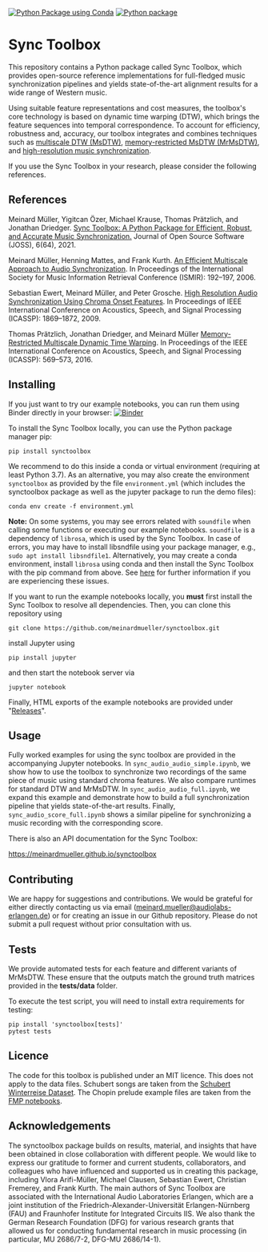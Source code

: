 [![Python Package using Conda](https://github.com/meinardmueller/synctoolbox/actions/workflows/test_conda.yml/badge.svg)](https://github.com/meinardmueller/synctoolbox/actions/workflows/test_conda.yml)
[![Python package](https://github.com/meinardmueller/synctoolbox/actions/workflows/test_pip.yml/badge.svg)](https://github.com/meinardmueller/synctoolbox/actions/workflows/test_pip.yml)


# Sync Toolbox

This repository contains a Python package called Sync Toolbox, which provides open-source reference implementations for full-fledged music synchronization pipelines and yields state-of-the-art alignment results for a wide range of Western music. 

Using suitable feature representations and cost measures, the toolbox's core technology is based on dynamic time warping (DTW), which brings the feature sequences into temporal correspondence. To account for efficiency, robustness and, accuracy, our toolbox integrates and combines techniques such as [multiscale DTW (MsDTW)](https://www.audiolabs-erlangen.de/fau/professor/mueller/publications/2006_MuellerMattesKurth_MultiscaleAudioSynchronization_ISMIR.pdf), [memory-restricted MsDTW (MrMsDTW)](https://www.audiolabs-erlangen.de/fau/professor/mueller/publications/2016_PraetzlichDriedgerMueller_MrMsDTW_ICASSP.pdf), and [high-resolution music synchronization](https://www.audiolabs-erlangen.de/fau/professor/mueller/publications/2009_EwertMuellerGrosche_HighResAudioSync_ICASSP.pdf). 

If you use the Sync Toolbox in your research, please consider the following references.

## References

Meinard Müller, Yigitcan Özer, Michael Krause, Thomas Prätzlich, and Jonathan Driedger. [Sync Toolbox: A Python Package for Efficient, Robust, and Accurate Music Synchronization.](https://joss.theoj.org/papers/10.21105/joss.03434) Journal of Open Source Software (JOSS), 6(64), 2021.

Meinard Müller, Henning Mattes, and Frank Kurth.
[An Efficient Multiscale Approach to Audio Synchronization](https://www.audiolabs-erlangen.de/fau/professor/mueller/publications/2006_MuellerMattesKurth_MultiscaleAudioSynchronization_ISMIR.pdf).
In Proceedings of the International Society for Music Information Retrieval Conference (ISMIR): 192–197, 2006.

Sebastian Ewert, Meinard Müller, and Peter Grosche.
[High Resolution Audio Synchronization Using Chroma Onset Features](https://www.audiolabs-erlangen.de/fau/professor/mueller/publications/2009_EwertMuellerGrosche_HighResAudioSync_ICASSP.pdf).
In Proceedings of IEEE International Conference on Acoustics, Speech, and Signal Processing (ICASSP): 1869–1872, 2009.

Thomas Prätzlich, Jonathan Driedger, and Meinard Müller
[Memory-Restricted Multiscale Dynamic Time Warping](https://www.audiolabs-erlangen.de/fau/professor/mueller/publications/2016_PraetzlichDriedgerMueller_MrMsDTW_ICASSP.pdf).
In Proceedings of the IEEE International Conference on Acoustics, Speech, and Signal Processing (ICASSP): 569–573, 2016. 

## Installing

If you just want to try our example notebooks, you can run them using Binder directly in your browser: [![Binder](https://mybinder.org/badge_logo.svg)](https://notebooks.gesis.org/binder/v2/gh/meinardmueller/synctoolbox/master)

To install the Sync Toolbox locally, you can use the Python package manager pip:

```
pip install synctoolbox
```

We recommend to do this inside a conda or virtual environment (requiring at least Python 3.7). As an alternative, you may also create the environment ``synctoolbox`` as provided by the file ``environment.yml`` (which includes the synctoolbox package as well as the jupyter package to run the demo files):

```
conda env create -f environment.yml
```

**Note:** On some systems, you may see errors related with ``soundfile`` when calling some functions or executing our example notebooks. ``soundfile`` is a dependency of ``librosa``, which is used by the Sync Toolbox. In case of errors, you may have to install libsndfile using your package manager, e.g., ``sudo apt install libsndfile1``. Alternatively, you may create a conda environment, install ``librosa`` using conda and then install the Sync Toolbox with the pip command from above. See [here](https://github.com/librosa/librosa#hints-for-the-installation) for further information if you are experiencing these issues.


If you want to run the example notebooks locally, you **must** first install the Sync Toolbox to resolve all dependencies. Then, you can clone this repository using

```
git clone https://github.com/meinardmueller/synctoolbox.git
```
install Jupyter using

```
pip install jupyter
```

and then start the notebook server via

```
jupyter notebook
```

Finally, HTML exports of the example notebooks are provided under "[Releases](https://github.com/meinardmueller/synctoolbox/releases)".


## Usage

Fully worked examples for using the sync toolbox are provided in the accompanying Jupyter notebooks. In ``sync_audio_audio_simple.ipynb``, we show how to use the toolbox to synchronize two recordings of the same piece of music using standard chroma features. We also compare runtimes for standard DTW and MrMsDTW. In ``sync_audio_audio_full.ipynb``, we expand this example and demonstrate how to build a full synchronization pipeline that yields state-of-the-art results. Finally, ``sync_audio_score_full.ipynb`` shows a similar pipeline for synchronizing a music recording with the corresponding score.

There is also an API documentation for the Sync Toolbox:

https://meinardmueller.github.io/synctoolbox

## Contributing

We are happy for suggestions and contributions. We would be grateful for either directly contacting us via email (meinard.mueller@audiolabs-erlangen.de) or for creating an issue in our Github repository. Please do not submit a pull request without prior consultation with us.

## Tests

We provide automated tests for each feature and different variants of MrMsDTW. These ensure that the outputs match the ground truth matrices provided in the **tests/data** folder.

To execute the test script, you will need to install extra requirements for testing:

```
pip install 'synctoolbox[tests]'
pytest tests
```

## Licence

The code for this toolbox is published under an MIT licence. This does not apply to the data files. Schubert songs are taken from the [Schubert Winterreise Dataset](https://zenodo.org/record/4122060). The Chopin prelude example files are taken from the [FMP notebooks](https://www.audiolabs-erlangen.de/resources/MIR/FMP/C0/C0.html).

## Acknowledgements

The synctoolbox package builds on results, material, and insights that have been obtained in close collaboration with different people. We would like to express our gratitude to former and current students, collaborators, and colleagues who have influenced and supported us in creating this package, including Vlora Arifi-Müller, Michael Clausen, Sebastian Ewert, Christian Fremerey, and Frank Kurth. The main authors of Sync Toolbox are associated with the International Audio Laboratories Erlangen, which are a joint institution of the Friedrich-Alexander-Universität Erlangen-Nürnberg (FAU) and Fraunhofer Institute for Integrated Circuits IIS. We also thank the German Research Foundation (DFG) for various research grants that allowed us for conducting fundamental research in music processing (in particular, MU 2686/7-2, DFG-MU 2686/14-1).
